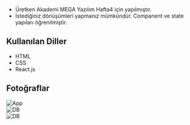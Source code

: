 
<!DOCTYPE html>
<html lang="en">
<head>
    <meta charset="UTF-8">
    <meta name="viewport" content="width=device-width, initial-scale=1.0">
    <link rel="stylesheet" href="https://cdn.jsdelivr.net/npm/bootstrap@5.0.0-alpha1/dist/css/bootstrap.min.css">
</head>
<body>

<div class="container mt-5">
        <ul>
            <li>Üretken Akademi MEGA Yazılım Hafta4 için yapılmıştır.</li>
            <li>İstediğiniz dönüşümleri yapmanız mümkündür. Companent ve state yapıları öğrenilmiştir.</li>
       </ul>

<div class="mt-3">
        <h2>Kullanılan Diller</h2>
        <ul>
            <li>HTML</li>
            <li>CSS</li>
            <li>React.js </li>
        </ul>
    </div>
     
<div class="mt-3">
    <h2>Fotoğraflar</h2>
    <div class="row">
        <div class="col-md-6">
            <img src="https://github.com/bsenator/temperature-transducer/assets/69959722/423b036d-e677-4ffa-8c36-3c8cfd61952f" alt="App" class="me-3">
        </div>
        <div class="col-md-6">
            <img src="https://github.com/bsenator/temperature-transducer/assets/69959722/cfb87b7e-99fe-4873-bb70-ae6931f3b2cc" alt="DB">    
        </div>
              <div class="col-md-6">
            <img src="https://github.com/bsenator/temperature-transducer/assets/69959722/c120223c-df6a-4934-aa17-0fe665ae5022" alt="DB">    
        </div>
    </div>
</div>


</body>
</html>


